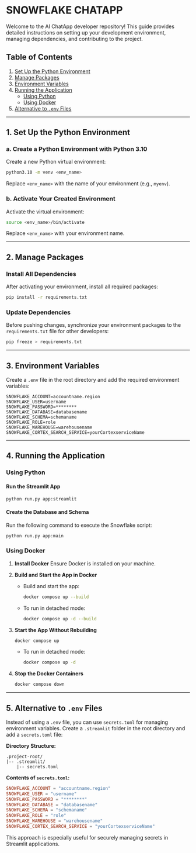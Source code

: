 # SNOWFLAKE CHATAPP

Welcome to the AI ChatApp developer repository! This guide provides detailed instructions on setting up your development environment, managing dependencies, and contributing to the project.

## Table of Contents

1. [Set Up the Python Environment](#1-set-up-the-python-environment)
2. [Manage Packages](#2-manage-packages)
3. [Environment Variables](#3-environment-variables)
4. [Running the Application](#4-running-the-application)
   - [Using Python](#using-python)
   - [Using Docker](#using-docker)
5. [Alternative to ](#alternative-to-env-files)[`.env`](#alternative-to-env-files)[ Files](#alternative-to-env-files)

---

## 1. Set Up the Python Environment

### a. Create a Python Environment with Python 3.10

Create a new Python virtual environment:

```bash
python3.10 -m venv <env_name>
```

Replace `<env_name>` with the name of your environment (e.g., `myenv`).

### b. Activate Your Created Environment

Activate the virtual environment:

```bash
source <env_name>/bin/activate
```

Replace `<env_name>` with your environment name.

---

## 2. Manage Packages

### Install All Dependencies

After activating your environment, install all required packages:

```bash
pip install -r requirements.txt
```

### Update Dependencies

Before pushing changes, synchronize your environment packages to the `requirements.txt` file for other developers:

```bash
pip freeze > requirements.txt
```

---


## 3. Environment Variables

Create a `.env` file in the root directory and add the required environment variables:

```env
SNOWFLAKE_ACCOUNT=accountname.region
SNOWFLAKE_USER=username
SNOWFLAKE_PASSWORD=********
SNOWFLAKE_DATABASE=databasename
SNOWFLAKE_SCHEMA=schemaname
SNOWFLAKE_ROLE=role
SNOWFLAKE_WAREHOUSE=warehousename
SNOWFLAKE_CORTEX_SEARCH_SERVICE=yourCortexserviceName
```


---

## 4. Running the Application

### Using Python

#### Run the Streamlit App

```bash
python run.py app:streamlit
```

#### Create the Database and Schema

Run the following command to execute the Snowflake script:

```bash
python run.py app:main
```

### Using Docker

1. **Install Docker**
   Ensure Docker is installed on your machine.

2. **Build and Start the App in Docker**

   - Build and start the app:
     ```bash
     docker compose up --build
     ```
   - To run in detached mode:
     ```bash
     docker compose up -d --build
     ```

3. **Start the App Without Rebuilding**

   ```bash
   docker compose up
   ```

   - To run in detached mode:
     ```bash
     docker compose up -d
     ```

4. **Stop the Docker Containers**

   ```bash
   docker compose down
   ```

---

## 5. Alternative to `.env` Files

Instead of using a `.env` file, you can use `secrets.toml` for managing environment variables. Create a `.streamlit` folder in the root directory and add a `secrets.toml` file:

**Directory Structure:**

```
.project-root/
|-- .streamlit/
    |-- secrets.toml
```

**Contents of ****`secrets.toml`****:**

```toml
SNOWFLAKE_ACCOUNT = "accountname.region"
SNOWFLAKE_USER = "username"
SNOWFLAKE_PASSWORD = "********"
SNOWFLAKE_DATABASE = "databasename"
SNOWFLAKE_SCHEMA = "schemaname"
SNOWFLAKE_ROLE = "role"
SNOWFLAKE_WAREHOUSE = "warehousename"
SNOWFLAKE_CORTEX_SEARCH_SERVICE = "yourCortexserviceName"
```

This approach is especially useful for securely managing secrets in Streamlit applications.

